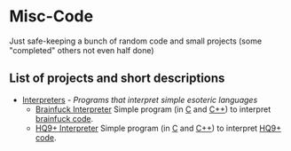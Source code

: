 # Misc-Code
Just safe-keeping a bunch of random code and small projects (some "completed" others not even half done)

## List of projects and short descriptions
* [Interpreters][interpreters-folder] - _Programs that interpret simple esoteric languages_
  * [Brainfuck Interpreter][BF-interpreter] Simple program (in [C][BF-interpreter-C] and [C++][BF-interpreter-C++]) to interpret [brainfuck code][BF-description].
  * [HQ9+ Interpreter][HQ9+-interpreter] Simple program (in [C][HQ9+-interpreter-C] and [C++][HQ9+-interpreter-C++]) to interpret [HQ9+ code][HQ9+-description].




[//]: # (Links to stuff, for easier future manipulation)

[interpreters-folder]: <./Interpreters/>

[BF-interpreter]: <./Interpreters/BF%20Executor/>

[BF-interpreter-C]: <./Interpreters/BF%20Executor/>

[BF-interpreter-C++]: <./Interpreters/BF%20Executor/>

[BF-description]: <https://esolangs.org/wiki/Brainfuck>

[HQ9+-interpreter]: <./Interpreters/HQ9+%20Executor/>
[HQ9+-interpreter-C]: <./Interpreters/HQ9+%20Executor/>
[HQ9+-interpreter-C++]: <./Interpreters/HQ9+%20Executor/>
[HQ9+-description]: <https://esolangs.org/wiki/HQ9+>
